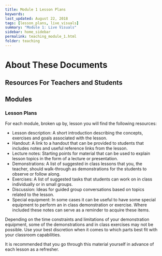 ```yaml
---
title: Module 1 Lesson Plans
keywords: 
last_updated: August 22, 2018
tags: [lesson_plans, live_visuals]
summary: "Module 1: Live Visuals"
sidebar: home_sidebar
permalink: teaching_module_1.html
folder: teaching
---
```


# About These Documents

## Resources For Teachers and Students

## Modules

### Lesson Plans

For each module, broken up by, lesson you will find the following resources:
* Lesson description: A short introduction describing the concepts, exercises and goals associated with the lesson.
* Handout: A link to a handout that can be provided to students that includes notes and useful reference links from the lesson.
* Lecture notes: Starting points for material that can be used to explain lesson topics in the form of a lecture or presentation.
* Demonstrations: A list of suggested in class lessons that you, the teacher, should walk-through as demonstrations for the students to observe or follow along.
* Exercises: A list of suggested tasks that students can work on in class individually or in small groups.
* Discussion: Ideas for guided group conversations based on topics related to the lesson.
* Special equipment: In some cases it can be useful to have some special equipment to perform an in class demonstration or exercise. Where included these notes can serve as a reminder to acquire these items.

Depending on the time constraints and limitations of your demonstration equipment, some of the demonstrations and in class exercises may not be possible. Use your best discretion when it comes to  which parts best fit with your classroom capabilities.

It is recommended that you go through this material yourself in advance of each lesson as a refresher.